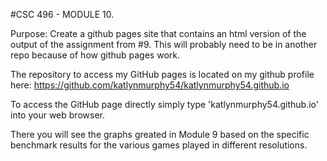 #CSC 496 - MODULE 10. 

Purpose: Create a github pages site that contains an html version of the output of the assignment from #9. This will probably need to be in another repo because of how github pages work. 

The repository to access my GitHub pages is located on my github profile here: https://github.com/katlynmurphy54/katlynmurphy54.github.io

To access the GitHub page directly simply type 'katlynmurphy54.github.io' into your web browser. 

There you will see the graphs greated in Module 9 based on the specific benchmark results for the various games played in different resolutions. 

